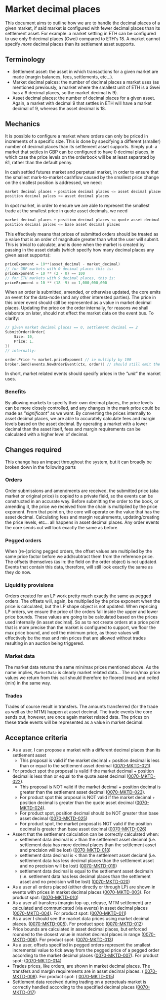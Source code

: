 # Market decimal places

This document aims to outline how we are to handle the decimal places of a given market, if said market is configured with fewer decimal places than its settlement asset. For example: a market settling in ETH can be configured to use only 9 decimal places (Gwei) compared to ETH's 18. A market cannot specify _more_ decimal places than its settlement asset supports.

## Terminology

- Settlement asset: the asset in which transactions for a given market are made (margin balances, fees, settlements, etc...).
- Market decimal palces: the number of decimal places a market uses (as mentioned previously, a market where the smallest unit of ETH is a Gwei has a 9 decimal places, so the market decimal is 9). 
- Asset decimal places: the number of decimal places for a given asset. Again, a market with decimal 9 that settles in ETH will have a market decimal of 9, whereas the asset decimal is 18.

## Mechanics

It is possible to configure a market where orders can only be priced in increments of a specific size. This is done by specifying a different (smaller) number of decimal places than its settlement asset supports. Simply put: a market that settles in GBP can be configured to have 0 decimal places, in which case the price levels on the orderbook will be at least separated by £1, rather than the default penny.

In cash settled futures market and perpetual market, in order to ensure that the smallest mark-to-market cashflow caused by the smallest price change on the smallest position is addressed, we need:

```go
market decimal places + position decimal places <= asset decimal places
position decimal palces <= asset decimal places
```

In spot market, in order to ensure we are able to represent the smallest trade at the smallest price in quote asset decimals, we need

```go
market decimal places + position decimal places <= quote asset decimal places
position decimal palces <= base asset decimal places
```

This effectively means that prices of submitted orders should be treated as a value that is an order of magnitude greater than what the user will submit. This is trivial to calculate, and is done when the market is created by passing in the asset details (which specify how many decimal places any given asset supports):

```go
priceExponent = 10**(asset_decimal - market_decimal)
// for GBP markets with 0 decimal places this is:
priceExponent = 10 ** (2 - 0) == 100
// for ETH markets with 9 decimal places, this is:
priceExponent = 10 ** (18 -9) == 1,000,000,000
```

When an order is submitted, amended, or otherwise updated, the core emits an event for the data-node (and any other interested parties). The price in this order event should still be represented as a value in market decimal places. Updating the price on the order internally, for reasons we shall elaborate on later, should not effect the market data on the event bus. To clarify:

```go
// given market decimal places == 0, settlement decimal == 2
SubmitOrder(Order{
    Size: 10,
    Price: 1,
})
// internally:

order.Price *= market.priceExponent // ie multiply by 100
broker.Send(events.NewOrderEvent(ctx, order)) // should still emit the event where the order is priced at 1
```

In short, market related events should specify prices in the _"unit"_ the market uses.

### Benefits

By allowing markets to specify their own decimal places, the price levels can be more closely controlled, and any changes in the mark price could be made as _"significant"_ as we want. By converting the prices internally to asset decimal places, we are able to accurately calculate fees and margin levels based on the asset decimal. By operating a market with a lower decimal than the asset itself, fees and margin requirements can be calculated with a higher level of decimal.

## Changes required

This change has an impact throughout the system, but it can broadly be broken down in the following parts

### Orders

Order submissions and amendments are received, the submitted price (aka market or original price) is copied to a private field, so the events can be constructed in an accurate way. Before submitting the order to the book, or amending it, the price we received from the chain is multiplied by the price exponent. From that point on, the core will operate on the value that has the asset decimal. Calculating fees and margin requirements, updating/creating the price levels, etc... all happens in asset decimal places. Any order events the core sends out will look exactly the same as before.

### Pegged orders

When (re-)pricing pegged orders, the offset values are multiplied by the same price factor before we add/subtract them from the reference price. The offsets themselves (as in: the field on the order object) is not updated. Events that contain this data, therefore, will still look exactly the same as they do now.

### Liquidity provisions

Orders created for an LP work pretty much exactly the same as pegged orders. The offsets will, again, be multiplied by the price exponent when the price is calculated, but the LP shape object is not updated.
When repricing LP orders, we ensure the price of the orders fall inside the upper and lower price bounds. These values are going to be calculated based on the prices used internally (in asset decimal). So as to not create orders at a price point that is more precise than the market is configured to support, we floor the max price bound, and ceil the minimum price, as those values will effectively be the max and min prices that are allowed without trades resulting in an auction being triggered.

### Market data

The market data returns the same min/max prices mentioned above. As the name implies, _`MarketData`_ is clearly market related data... The min/max price values we return from this call should therefore be floored (max) and ceiled (min) in the same way.

### Trades

Trades of course result in transfers. The amounts transferred (for the trade as well as the MTM) happen at asset decimal. The trade events the core sends out, however, are once again market related data. The prices on these trade events will be represented as a value in market decimal.

## Acceptance criteria

- As a user, I can propose a market with a different decimal places than its settlement asset
  - This proposal is valid if the market decimal + position decimal is less than or equal to the settlement asset decimal (<a name="0070-MKTD-021" href="#0070-MKTD-021">0070-MKTD-021</a>).
- For product spot the proposal is valid if the market decimal + position decimal is less than or equal to the quote asset decimal (<a name="0070-MKTD-022" href="#0070-MKTD-022">0070-MKTD-022</a>).
  - This proposal is NOT valid if the market decimal + position decimal is greater than the settlement asset decimal (<a name="0070-MKTD-023" href="#0070-MKTD-023">0070-MKTD-023</a>).
  - For product spot this proposal is NOT valid if the market decimal + position decimal is greater than the quote asset decimal (<a name="0070-MKTD-024" href="#0070-MKTD-024">0070-MKTD-024</a>).
  - For product spot, position decimal should be NOT greater than base asset decimal (<a name="0070-MKTD-025" href="#0070-MKTD-025">0070-MKTD-025</a>)
  - For product spot, the market proposal is NOT valid if the position decimal is greater than base asset decimal (<a name="0070-MKTD-026" href="#0070-MKTD-026">0070-MKTD-026</a>)
- Assert that the settlement calculation can be correctly calculated when:
  - settlement data decimal is > than the settlement asset decimal (i.e. settlement data has more decimal places than the settlement asset and precision will be lost) (<a name="0070-MKTD-018" href="#0070-MKTD-018">0070-MKTD-018</a>)
  - settlement data decimal is < than the settlement asset deciaml (i.e. settlement data has less decimal places than the settlement asset and no precision will be lost) (<a name="0070-MKTD-019" href="#0070-MKTD-019">0070-MKTD-019</a>)
  - settlement data decimal is equal to the settlement asset decimaln (i.e. settlement data has less decimal places than the settlement asset and no precision will be lost) (<a name="0070-MKTD-020" href="#0070-MKTD-020">0070-MKTD-020</a>)
- As a user all orders placed (either directly or through LP) are shown in events with prices in market decimal places (<a name="0070-MKTD-003" href="#0070-MKTD-003">0070-MKTD-003</a>). For product spot: (<a name="0070-MKTD-010" href="#0070-MKTD-010">0070-MKTD-010</a>)
- As a user all transfers (margin top-up, release, MTM settlement) are calculated and communicated (via events) in asset decimal places (<a name="0070-MKTD-004" href="#0070-MKTD-004">0070-MKTD-004</a>). For product spot: (<a name="0070-MKTD-011" href="#0070-MKTD-011">0070-MKTD-011</a>)
- As a user I should see the market data prices using market decimal places. (<a name="0070-MKTD-005" href="#0070-MKTD-005">0070-MKTD-005</a>). For product spot: (<a name="0070-MKTD-012" href="#0070-MKTD-012">0070-MKTD-012</a>)
- Price bounds are calculated in asset decimal places, but enforced rounded to the closest value in market decimal places in range (<a name="0070-MKTD-006" href="#0070-MKTD-006">0070-MKTD-006</a>). For product spot: (<a name="0070-MKTD-013" href="#0070-MKTD-013">0070-MKTD-013</a>)
- As a user, offsets specified in pegged orders represent the smallest incremental value to tick away from the pegged price of a pegged order according to the market decimal places (<a name="0070-MKTD-007" href="#0070-MKTD-007">0070-MKTD-007</a>). For product spot: (<a name="0070-MKTD-014" href="#0070-MKTD-014">0070-MKTD-014</a>)
- Trades prices, like orders, are shown in market decimal places. The transfers and margin requirements are in asset decimal places. ( <a name="0070-MKTD-008" href="#0070-MKTD-008">0070-MKTD-008</a>). For product spot: ( <a name="0070-MKTD-015" href="#0070-MKTD-015">0070-MKTD-015</a>)
- Settlement data received during trading on a perpetuals market is correctly handled according to the specified decimal places (<a name="0070-MKTD-017" href="#0070-MKTD-017">0070-MKTD-017</a>)

